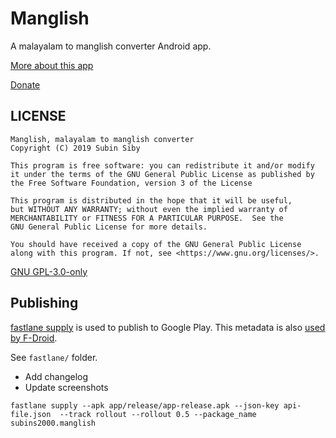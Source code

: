 # Manglish

A malayalam to manglish converter Android app.

[More about this app](https://subinsb.com/manglish)

[Donate](https://subinsb.com/malayalam-to-manglish-converter/#donate)

## LICENSE

```
Manglish, malayalam to manglish converter
Copyright (C) 2019 Subin Siby

This program is free software: you can redistribute it and/or modify
it under the terms of the GNU General Public License as published by
the Free Software Foundation, version 3 of the License

This program is distributed in the hope that it will be useful,
but WITHOUT ANY WARRANTY; without even the implied warranty of
MERCHANTABILITY or FITNESS FOR A PARTICULAR PURPOSE.  See the
GNU General Public License for more details.

You should have received a copy of the GNU General Public License
along with this program. If not, see <https://www.gnu.org/licenses/>.
```

[GNU GPL-3.0-only](https://spdx.org/licenses/GPL-3.0-only)

## Publishing

[fastlane supply](https://docs.fastlane.tools/actions/supply/) is used to publish to Google Play. This metadata is also [used by F-Droid](https://f-droid.org/en/docs/All_About_Descriptions_Graphics_and_Screenshots/).

See `fastlane/` folder.

* Add changelog
* Update screenshots

```
fastlane supply --apk app/release/app-release.apk --json-key api-file.json  --track rollout --rollout 0.5 --package_name subins2000.manglish
```